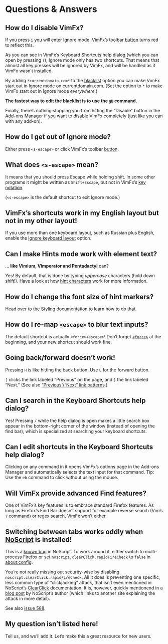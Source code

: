 <!--
This is part of the VimFx documentation.
Copyright Simon Lydell 2015, 2016.
See the file README.md for copying conditions.
-->

# Questions & Answers

## How do I disable VimFx?

If you press `i` you will enter Ignore mode. VimFx’s toolbar [button] turns red
to reflect this.

As you can see in VimFx’s Keyboard Shortcuts help dialog (which you can open by
pressing `?`), Ignore mode only has two shortcuts. That means that almost all
key presses will be ignored by VimFx, and will be handled as if VimFx wasn’t
installed.

By adding `*currentdomain.com*` to the [blacklist] option you can make VimFx
start out in Ignore mode on currentdomain.com. (Set the option to `*` to make
VimFx start out in Ignore mode _everywhere._)

**The fastest way to edit the blacklist is to use the `gB` command.**

Finally, there’s nothing stopping you from hitting the “Disable” button in the
Add-ons Manager if you want to disable VimFx completely (just like you can with
any add-on).

[button]: button.md
[blacklist]: options.md#blacklist

## How do I get out of Ignore mode?

Either press `<s-escape>` or click VimFx’s toolbar [button].

[button]: button.md

## What does `<s-escape>` mean?

It means that you should press Escape while holding shift. In some other
programs it might be written as `Shift+Escape`, but not in VimFx’s [key
notation].

(`<s-escape>` is the default shortcut to exit Ignore mode.)

[key notation]: shortcuts.md#key-notation

## VimFx’s shortcuts work in my English layout but not in my other layout!

If you use more than one keyboard layout, such as Russian plus English, enable
the [Ignore keyboard layout] option.

[Ignore keyboard layout]: options.md#ignore-keyboard-layout

## Can I make Hints mode work with element text?

… **like Vimium, Vimperator and Pentadactyl** can?

Yes! By default, that is done by typing _uppercase_ characters (hold down
shift!). Have a look at how [hint characters] work for more information.

[hint characters]: options.md#hint-characters

## How do I change the font size of hint markers?

Head over to the [Styling] documentation to learn how to do that.

[Styling]: styling.md

## How do I re-map `<escape>` to blur text inputs?

The default shortcut is actually `<force><escape>`! Don’t forget [`<force>`] at
the beginning, and your new shortcut should work fine.

[`<force>`]: shortcuts.md#force

## Going back/forward doesn’t work!

Pressing `H` is like hitting the back button. Use `L` for the forward button.

`[` clicks the link labeled “Previous” on the page, and `]` the link labeled
“Next.” (See also [“Previous”/“Next” link patterns].)

[“Previous”/“Next” link patterns]: options.md#previousnext-link-patterns

## Can I search in the Keyboard Shortcuts help dialog?

Yes! Pressing `/` while the help dialog is open makes a little search box appear
in the bottom-right corner of the window (instead of opening the find bar),
which is specialized at searching your keyboard shortcuts.

## Can I edit shortcuts in the Keyboard Shortcuts help dialog?

Clicking on any command in it opens VimFx’s options page in the Add-ons Manager
and automatically selects the text input for that command. Tip: Use the `eb`
command to click without using the mouse.

## Will VimFx provide advanced Find features?

One of VimFx’s key features is to embrace standard Firefox features. As long as
Firefox’s Find Bar doesn’t support for example reverse search (Vim’s `?`
command) or regex search, VimFx won’t either.

## Switching between tabs works oddly when [NoScript] is installed!

This is a [known bug][noscript-bug] in NoScript. To work around it, either
switch to multi-process Firefox or set `noscript.clearClick.rapidFireCheck` to
`false` in [about:config].

You’re not really missing out security-wise by disabling
`noscript.clearClick.rapidFireCheck`. All it does is preventing one specific,
less common type of “clickjacking” attack, that isn’t even mentioned in
NoScript’s [ClearClick] documentation. It is, however, quickly mentionend in a
[blog post][hackademix-clickjacking] by NoScript’s author (which links to
another site explaining the attack in more detail).

See also [issue 588].

[NoScript]: https://noscript.net/
[noscript-bug]: https://forums.informaction.com/viewtopic.php?f=10&t=21597
[about:config]: http://kb.mozillazine.org/About:config
[ClearClick]: https://noscript.net/faq/#clearclick
[hackademix-clickjacking]: https://hackademix.net/2011/07/11/fancy-clickjacking-tougher-noscript/
[issue 588]: https://github.com/akhodakivskiy/VimFx/issues/588

## My question isn’t listed here!

Tell us, and we’ll add it. Let’s make this a great resource for new users.
